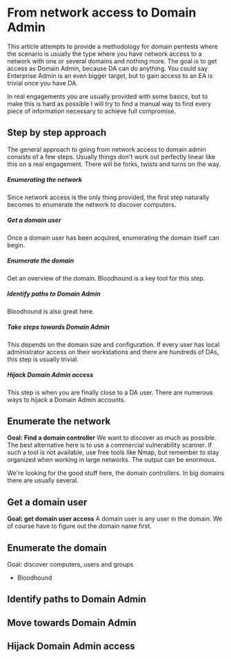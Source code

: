 # From network access to Domain Admin

This article attempts to provide a methodology for domain pentests where the scenario is usually the type where you have network access to a network with one or several domains and nothing more. The goal is to get access as Domain Admin, because DA can do anything. You could say Enterprise Admin is an even bigger target, but to gain access to an EA is trivial once you have DA.

In real engagements you are usually provided with some basics, but to make this is hard as possible I will try to find a manual way to find every piece of information necessary to achieve full compromise.

## Step by step approach
The general approach to going from network access to domain admin consists of a few steps. Usually things don't work out perfectly linear like this on a real engagement. There will be forks, twists and turns on the way.

##### Enumerating the network
Since network access is the only thing provided, the first step naturally becomes to enumerate the network to discover computers.

##### Get a domain user
Once a domain user has been acquired, enumerating the domain itself can begin.

##### Enumerate the domain
Get an overview of the domain. Bloodhound is a key tool for this step.

##### Identify paths to Domain Admin
Bloodhound is also great here.

##### Take steps towards Domain Admin
This depends on the domain size and configuration. If every user has local administrator access on their workstations and there are hundreds of DAs, this step is usually trivial.

##### Hijack Domain Admin access
This step is when you are finally close to a DA user. There are numerous ways to hijack a Domain Admin accounts.

## Enumerate the network
**Goal: Find a domain controller**
We want to discover as much as possible. The best alternative here is to use a commercial vulnerability scanner. If such a tool is not available, use free tools like Nmap, but remember to stay organized when working in large networks. The output can be enormous.

We're looking for the good stuff here, the domain controllers. In big domains there are usually several.

## Get a domain user
**Goal: get domain user access**
A domain user is any user in the domain. We of course have to figure out the domain name first.

## Enumerate the domain
Goal: discover computers, users and groups
* Bloodhound

## Identify paths to Domain Admin


## Move towards Domain Admin


## Hijack Domain Admin access